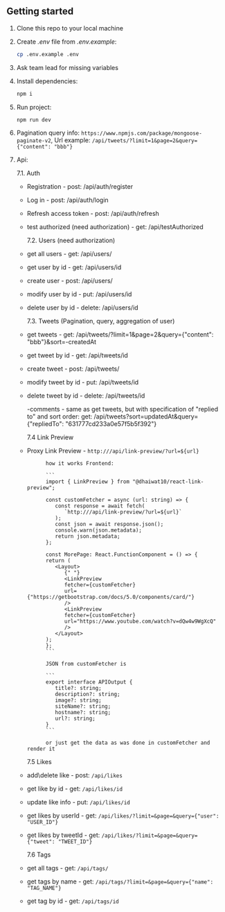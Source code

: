 ## Getting started

1.  Clone this repo to your local machine
2.  Create _.env_ file from _.env.example_:
    ```sh
    cp .env.example .env
    ```
3.  Ask team lead for missing variables
4.  Install dependencies:
    ```sh
    npm i
    ```
5.  Run project:
    ```sh
    npm run dev
    ```
6.  Pagination query info: `https://www.npmjs.com/package/mongoose-paginate-v2`, Url example: `/api/tweets/?limit=1&page=2&query={"content": "bbb"}`
7.  Api:

    7.1. Auth

    - Registration - post: /api/auth/register
    - Log in - post: /api/auth/login
    - Refresh access token - post: /api/auth/refresh
    - test authorized (need authorization) - get: /api/testAuthorized

      7.2. Users (need authorization)

    - get all users - get: /api/users/
    - get user by id - get: /api/users/id
    - create user - post: /api/users/
    - modify user by id - put: /api/users/id
    - delete user by id - delete: /api/users/id

      7.3. Tweets (Pagination, query, aggregation of user)

    - get tweets - get: /api/tweets/?limit=1&page=2&query={"content": "bbb"}&sort=-createdAt
    - get tweet by id - get: /api/tweets/id
    - create tweet - post: /api/tweets/
    - modify tweet by id - put: /api/tweets/id
    - delete tweet by id - delete: /api/tweets/id

      -comments - same as get tweets, but with specification of "replied to" and sort order: get: /api/tweets?sort=updatedAt&query={"repliedTo": "631777cd233a0e57f5b5f392"}

      7.4 Link Preview

    - Proxy Link Preview - `http:///api/link-preview/?url=${url}`

                how it works Frontend:

                ```
                import { LinkPreview } from "@dhaiwat10/react-link-preview";

                const customFetcher = async (url: string) => {
                   const response = await fetch(
                      `http:///api/link-preview/?url=${url}`
                   );
                   const json = await response.json();
                   console.warn(json.metadata);
                   return json.metadata;
                };

                const MorePage: React.FunctionComponent = () => {
                return (
                   <Layout>
                      {" "}
                      <LinkPreview
                      fetcher={customFetcher}
                      url={"https://getbootstrap.com/docs/5.0/components/card/"}
                      />
                      <LinkPreview
                      fetcher={customFetcher}
                      url="https://www.youtube.com/watch?v=dQw4w9WgXcQ"
                      />
                   </Layout>
                );
                };
                ```

                JSON from customFetcher is

                ```
                export interface APIOutput {
                   title?: string;
                   description?: string;
                   image?: string;
                   siteName?: string;
                   hostname?: string;
                   url?: string;
                }
                ```

                or just get the data as was done in customFetcher and render it

      7.5 Likes

    - add\delete like - post: `/api/likes`
    - get like by id - get: `/api/likes/id`
    - update like info - put: `/api/likes/id`
    - get likes by userId - get: `/api/likes/?limit=&page=&query={"user": "USER_ID"}`
    - get likes by tweetId - get: `/api/likes/?limit=&page=&query={"tweet": "TWEET_ID"}`

      7.6 Tags

    - get all tags - get: `/api/tags/`
    - get tags by name - get: `/api/tags/?limit=&page=&query={"name": "TAG_NAME"}`
    - get tag by id - get: `/api/tags/id`

